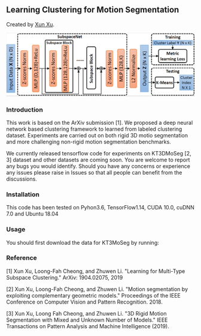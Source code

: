 ## Learning Clustering for Motion Segmentation
Created by <a href="http://xu-xun.com" target="_blank">Xun Xu</a>.

![prediction example](./doc/teaser.png)

### Introduction
This work is based on the <a hred='https://arxiv.org/pdf/1904.02075.pdf'> ArXiv submission </a> [1]. We proposed a deep neural network based clustering framework to learned from labeled clustering dataset. Experiments are carried out on both rigid 3D motio segmentation and more challenging non-rigid motion segmentation benchmarks.

We currently released tensorflow code for experiments on KT3DMoSeg [2, 3] dataset and other datasets are coming soon. You are welcome to report any bugs you would identify. Should you have any concerns or experience any issues please raise in Issues so that all people can benefit from the discussions.

### Installation
This code has been tested on Pyhon3.6, TensorFlow1.14, CUDA 10.0, cuDNN 7.0 and Ubuntu 18.04

### Usage
You should first download the data for KT3MoSeg by running:

### Reference
[1] Xun Xu, Loong-Fah Cheong, and Zhuwen Li. "Learning for Multi-Type Subspace Clustering." ArXiv: 1904.02075, 2019

[2] Xun Xu, Loong-Fah Cheong, and Zhuwen Li. "Motion segmentation by exploiting complementary geometric models." Proceedings of the IEEE Conference on Computer Vision and Pattern Recognition. 2018.

[3] Xun Xu, Loong Fah Cheong, and Zhuwen Li. "3D Rigid Motion Segmentation with Mixed and Unknown Number of Models." IEEE Transactions on Pattern Analysis and Machine Intelligence (2019).